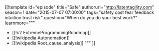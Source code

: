 [[!template id="episode"
title="Safe"
authorurl="http://latentagility.com"
season=1
date="2015-07-07 07:00:00"
tags="safety cost fear feedback intuition trust risk"
question="When do you do your best work?"
learnmore="""
- [[!c2 ExtremeProgrammingRoadmap]]
- [[!wikipedia Autonomation]] 
- [[!wikipedia Root_cause_analysis]] 
"""
]]
